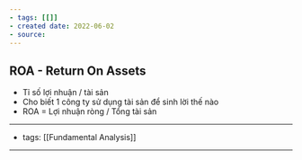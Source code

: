 ```yaml
---
- tags: [[]]
- created date: 2022-06-02
- source: 
---
```


## ROA - Return On Assets

-   Tỉ số lợi nhuận / tài sản
-   Cho biết 1 công ty sử dụng tài sản để sinh lời thế nào
-   ROA = Lợi nhuận ròng / Tổng tài sản

---
- tags: [[Fundamental Analysis]]
---